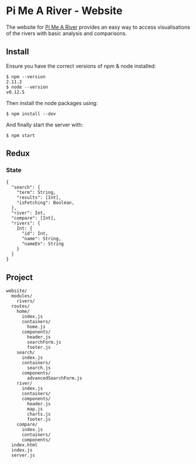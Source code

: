 # Pi Me A River - Website

The website for [Pi Me A River](http://pimeariver.com) provides an easy way to access visualisations of the rivers with basic analysis and comparisons.

## Install

Ensure you have the correct versions of npm & node installed:

```
$ npm --version
2.11.2
$ node --version
v0.12.5
```

Then install the node packages using:

```
$ npm install --dev
```

And finally start the server with:

```
$ npm start
```


## Redux

### State

```
{
  "search": {
    "term": String,
    "results": [Int],
    "isFetching": Boolean,
  },
  "river": Int,
  "compare": [Int],
  "rivers": {
    Int: {
      "id": Int,
      "name": String,
      "nameEn": String
    }
  }
}
```


## Project

```
website/
  modules/
    rivers/
  routes/
    home/
      index.js
      containers/
        home.js
      components/
        header.js
        searchForm.js
        footer.js
    search/
      index.js
      containers/
        search.js
      components/
        advancedSearchForm.js
    river/
      index.js
      containers/
      components/
        header.js
        map.js
        charts.js
        footer.js
    compare/
      index.js
      containers/
      components/
  index.html
  index.js
  server.js
```

